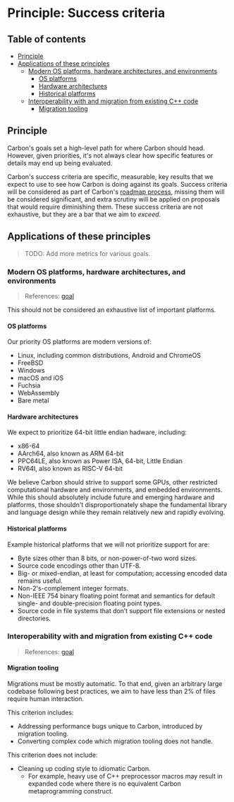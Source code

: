 # Principle: Success criteria

<!--
Part of the Carbon Language project, under the Apache License v2.0 with LLVM
Exceptions. See /LICENSE for license information.
SPDX-License-Identifier: Apache-2.0 WITH LLVM-exception
-->

## Table of contents

<!-- toc -->

-   [Principle](#principle)
-   [Applications of these principles](#applications-of-these-principles)
    -   [Modern OS platforms, hardware architectures, and environments](#modern-os-platforms-hardware-architectures-and-environments)
        -   [OS platforms](#os-platforms)
        -   [Hardware architectures](#hardware-architectures)
        -   [Historical platforms](#historical-platforms)
    -   [Interoperability with and migration from existing C++ code](#interoperability-with-and-migration-from-existing-c-code)
        -   [Migration tooling](#migration-tooling)

<!-- tocstop -->

## Principle

Carbon's goals set a high-level path for where Carbon should head. However,
given priorities, it's not always clear how specific features or details may end
up being evaluated.

Carbon's success criteria are specific, measurable, key results that we expect
to use to see how Carbon is doing against its goals. Success criteria will be
considered as part of Carbon's [roadmap process](../roadmap_process.md), missing
them will be considered significant, and extra scrutiny will be applied on
proposals that would require diminishing them. These success criteria are not
exhaustive, but they are a bar that we aim to _exceed_.

## Applications of these principles

> TODO: Add more metrics for various goals.

### Modern OS platforms, hardware architectures, and environments

> References:
> [goal](../goals.md#modern-os-platforms-hardware-architectures-and-environments)

This should not be considered an exhaustive list of important platforms.

#### OS platforms

Our priority OS platforms are modern versions of:

-   Linux, including common distributions, Android and ChromeOS
-   FreeBSD
-   Windows
-   macOS and iOS
-   Fuchsia
-   WebAssembly
-   Bare metal

#### Hardware architectures

We expect to prioritize 64-bit little endian hadware, including:

-   x86-64
-   AArch64, also known as ARM 64-bit
-   PPC64LE, also known as Power ISA, 64-bit, Little Endian
-   RV64I, also known as RISC-V 64-bit

We believe Carbon should strive to support some GPUs, other restricted
computational hardware and environments, and embedded environments. While this
should absolutely include future and emerging hardware and platforms, those
shouldn't disproportionately shape the fundamental library and language design
while they remain relatively new and rapidly evolving.

#### Historical platforms

Example historical platforms that we will not prioritize support for are:

-   Byte sizes other than 8 bits, or non-power-of-two word sizes.
-   Source code encodings other than UTF-8.
-   Big- or mixed-endian, at least for computation; accessing encoded data
    remains useful.
-   Non-2's-complement integer formats.
-   Non-IEEE 754 binary floating point format and semantics for default single-
    and double-precision floating point types.
-   Source code in file systems that don’t support file extensions or nested
    directories.

### Interoperability with and migration from existing C++ code

> References:
> [goal](../goals.md#interoperability-with-and-migration-from-existing-c-code)

#### Migration tooling

Migrations must be mostly automatic. To that end, given an arbitrary large
codebase following best practices, we aim to have less than 2% of files require
human interaction.

This criterion includes:

-   Addressing performance bugs unique to Carbon, introduced by migration
    tooling.
-   Converting complex code which migration tooling does not handle.

This criterion does not include:

-   Cleaning up coding style to idiomatic Carbon.
    -   For example, heavy use of C++ preprocessor macros may result in expanded
        code where there is no equivalent Carbon metaprogramming construct.
